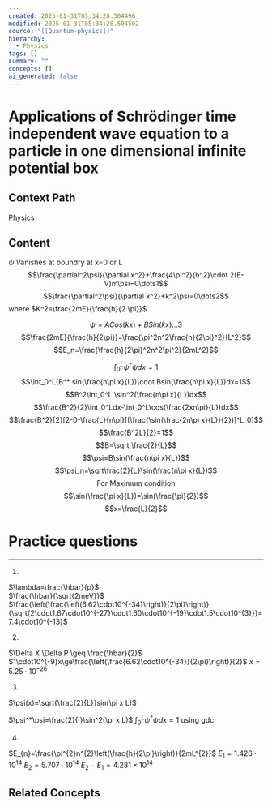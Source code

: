 ```yaml
---
created: 2025-01-31T05:34:28.504496
modified: 2025-01-31T05:34:28.504502
source: "[[Quantum-physics]]"
hierarchy:
  - Physics
tags: []
summary: ""
concepts: []
ai_generated: false
---
```


# Applications of Schrödinger time independent wave equation to a particle in one dimensional infinite potential box

## Context Path
Physics

## Content


$\psi \text{ Vanishes at boundry at x=0 or L}$
$$\frac{\partial^2\psi}{\partial x^2}+\frac{4\pi^2}{h^2}\cdot 2(E-V)m\psi=0\dots1$$
$$\frac{\partial^2\psi}{\partial x^2}+k^2\psi=0\dots2$$
where $K^2=\frac{2mE}{\frac{h}{2 \pi}}$

$$\psi=ACos(kx)+BSin(kx)\dots3$$
$$\frac{2mE}{\frac{h}{2\pi}}=\frac{\pi^2n^2\frac{h}{2\pi}^2}{L^2}$$
$$E_n=\frac{\frac{h}{2\pi}^2n^2\pi^2}{2mL^2}$$



$$\int_0^L\psi^*\psi dx=1$$
$$\int_0^L(B^* sin(\frac{n\pi x}{L})\cdot Bsin(\frac{n\pi x}{L})dx=1$$
$$B^2\int_0^L \sin^2(\frac{n\pi x}{L})dx$$
$$\frac{B^2}{2}\int_0^Ldx-\int_0^L\cos(\frac{2xn\pi}{L})dx$$
$$\frac{B^2}{2}[2-0-\frac{L}{n\pi}[(\frac{\sin(\frac{2n\pi x}{L}}{2})]^L_0]$$
$$\frac{B^2L}{2}=1$$
$$B=\sqrt \frac{2}{L}$$
$$\psi=B\sin(\frac{n\pi x}{L})$$
$$\psi_n=\sqrt\frac{2}{L}\sin(\frac{n\pi x}{L})$$
$$\text{For Maximum condition}$$
$$\sin(\frac{\pi x}{L})=\sin(\frac{\pi}{2})$$
$$x=\frac{L}{2}$$


# Practice questions
___

1) 
$\lambda=\frac{\hbar}{p}$  
$\frac{\hbar}{\sqrt{2meV}}$ 
$\frac{\left(\frac{\left(6.62\cdot10^{-34}\right)}{2\pi}\right)}{\sqrt{2\cdot1.67\cdot10^{-27}\cdot1.60\cdot10^{-19}\cdot1.5\cdot10^{3}}}=7.4\cdot10^{-13}$

2) 
$\Delta X \Delta P \geq \frac{\hbar}{2}$ 
$1\cdot10^{-9}x\ge\frac{\left(\frac{6.62\cdot10^{-34}}{2\pi}\right)}{2}$
$x=5.25\cdot10^{-26}$ 

3) 
$\psi(x)=\sqrt{\frac{2}{L}}sin(\pi x L)$  

$\psi^*\psi=\frac{2}{l}\sin^2(\pi x L)$
$\int_0^L\psi^*\psi dx=1$ using gdc

4) 
$E_{n}=\frac{\pi^{2}n^{2}\left(\frac{h}{2\pi}\right)}{2mL^{2}}$
$E_{1}=1.426\cdot10^{14}$
$E_{2}=5.707\cdot10^{14}$
$E_{2}-E_{1}=4.281\times 10^{14}$ 

## Related Concepts
